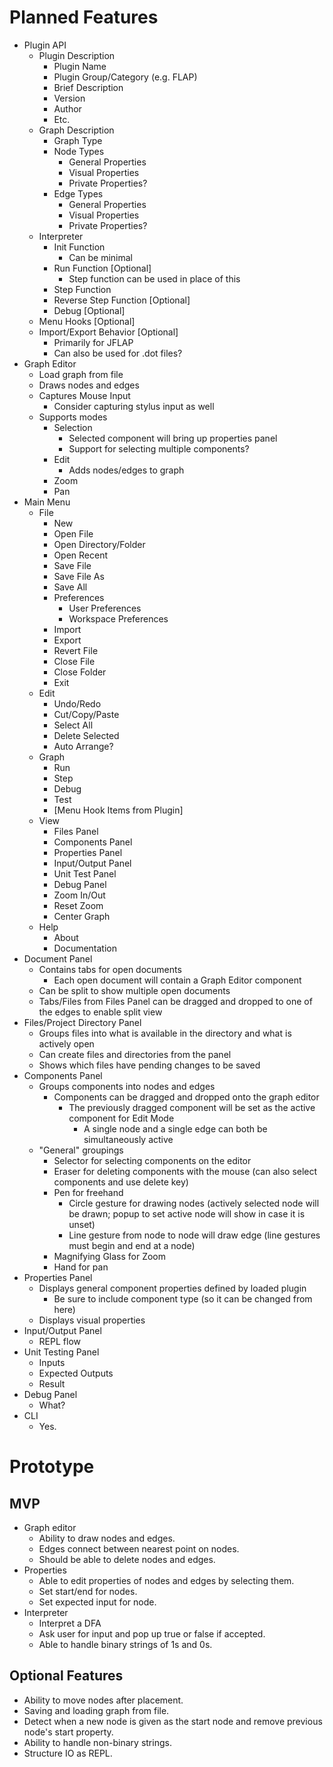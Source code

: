 # Planned Features
- Plugin API
  - Plugin Description
    - Plugin Name
    - Plugin Group/Category (e.g. FLAP)
    - Brief Description
    - Version
    - Author
    - Etc.
  - Graph Description
    - Graph Type
    - Node Types
      - General Properties
      - Visual Properties
      - Private Properties?
    - Edge Types
      - General Properties
      - Visual Properties
      - Private Properties?
  - Interpreter
    - Init Function
      - Can be minimal
    - Run Function [Optional]
      - Step function can be used in place of this
    - Step Function
    - Reverse Step Function [Optional]
    - Debug [Optional]
  - Menu Hooks [Optional]
  - Import/Export Behavior [Optional]
    - Primarily for JFLAP
    - Can also be used for .dot files?
- Graph Editor
  - Load graph from file
  - Draws nodes and edges
  - Captures Mouse Input
    - Consider capturing stylus input as well
  - Supports modes
    - Selection
      - Selected component will bring up properties panel
      - Support for selecting multiple components?
    - Edit
      - Adds nodes/edges to graph
    - Zoom
    - Pan
- Main Menu
  - File
    - New
    - Open File
    - Open Directory/Folder
    - Open Recent
    - Save File
    - Save File As
    - Save All
    - Preferences
      - User Preferences
      - Workspace Preferences
    - Import
    - Export
    - Revert File
    - Close File
    - Close Folder
    - Exit
  - Edit
    - Undo/Redo
    - Cut/Copy/Paste
    - Select All
    - Delete Selected
    - Auto Arrange?
  - Graph
    - Run
    - Step
    - Debug
    - Test
    - [Menu Hook Items from Plugin]
  - View
    - Files Panel
    - Components Panel
    - Properties Panel
    - Input/Output Panel
    - Unit Test Panel
    - Debug Panel
    - Zoom In/Out
    - Reset Zoom
    - Center Graph
  - Help
    - About
    - Documentation
- Document Panel
  - Contains tabs for open documents
    - Each open document will contain a Graph Editor component
  - Can be split to show multiple open documents
  - Tabs/Files from Files Panel can be dragged and dropped to one of the edges to enable split view
- Files/Project Directory Panel
  - Groups files into what is available in the directory and what is actively open
  - Can create files and directories from the panel
  - Shows which files have pending changes to be saved
- Components Panel
  - Groups components into nodes and edges
    - Components can be dragged and dropped onto the graph editor
      - The previously dragged component will be set as the active component for Edit Mode
        - A single node and a single edge can both be simultaneously active
  - "General" groupings
    - Selector for selecting components on the editor
    - Eraser for deleting components with the mouse (can also select components and use delete key)
    - Pen for freehand
      - Circle gesture for drawing nodes (actively selected node will be drawn; popup to set active node will show in case it is unset)
      - Line gesture from node to node will draw edge (line gestures must begin and end at a node)
    - Magnifying Glass for Zoom
    - Hand for pan
- Properties Panel
  - Displays general component properties defined by loaded plugin
    - Be sure to include component type (so it can be changed from here)
  - Displays visual properties
- Input/Output Panel
  - REPL flow
- Unit Testing Panel
  - Inputs
  - Expected Outputs
  - Result
- Debug Panel
  - What?
- CLI
  - Yes.



# Prototype

## MVP

- Graph editor
    + Ability to draw nodes and edges.
    + Edges connect between nearest point on nodes.
    + Should be able to delete nodes and edges.
- Properties
    + Able to edit properties of nodes and edges by selecting them.
    + Set start/end for nodes.
    + Set expected input for node.
- Interpreter
    + Interpret a DFA
    + Ask user for input and pop up true or false if accepted.
    + Able to handle binary strings of 1s and 0s.

## Optional Features

- Ability to move nodes after placement.
- Saving and loading graph from file.
- Detect when a new node is given as the start node and remove previous node's start property.
- Ability to handle non-binary strings.
- Structure IO as REPL.